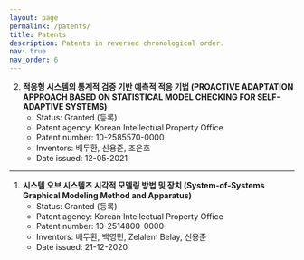 ```yaml
---
layout: page
permalink: /patents/
title: Patents
description: Patents in reversed chronological order.
nav: true
nav_order: 6
---
```




2. **적응형 시스템의 통계적 검증 기반 예측적 적응 기법 (PROACTIVE ADAPTATION APPROACH BASED ON STATISTICAL MODEL CHECKING FOR SELF-ADAPTIVE SYSTEMS)**
    * Status: Granted (등록)
    * Patent agency: Korean Intellectual Property Office
    * Patent number: 10-2585570-0000
    * Inventors: 배두환, 신용준, 조은호
    * Date issued: 12-05-2021
---
1. **시스템 오브 시스템즈 시각적 모델링 방법 및 장치 (System-of-Systems Graphical Modeling Method and Apparatus)**
    * Status: Granted (등록)
    * Patent agency: Korean Intellectual Property Office
    * Patent number: 10-2514800-0000
    * Inventors: 배두환, 백영민, Zelalem Belay, 신용준
    * Date issued: 21-12-2020
